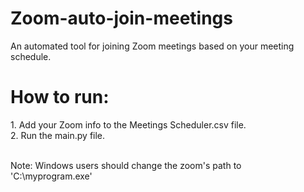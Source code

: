 # Zoom-auto-join-meetings
An automated tool for joining Zoom meetings based on your meeting schedule.

<h1>How to run:</h1>
1. Add your Zoom info to the Meetings Scheduler.csv file.  
<br>2. Run the main.py file.

<br>Note: Windows users should change the zoom's path to 'C:\\myprogram.exe'
